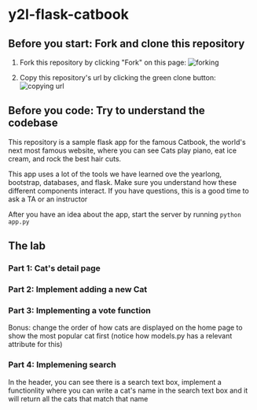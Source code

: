 # y2l-flask-catbook
## Before you start: Fork and clone this repository

1. Fork this repository by clicking "Fork" on this page:
![forking](https://image.ibb.co/jHRieT/forking.png)

2. Copy this repository's url by clicking the green clone button:
![copying url](https://image.ibb.co/n2wYeT/copying_clone.png)


## Before you code: Try to understand the codebase
This repository is a sample flask app for the famous Catbook, the world's next most famous website, where you can see Cats play piano, eat ice cream, and rock the best hair cuts. 

This app uses a lot of the tools we have learned ove the yearlong, bootstrap, databases, and flask. Make sure you understand how these different components interact. If you have questions, this is a good time to ask a TA or an instructor

After you have an idea about the app, start the server by running `python app.py`

## The lab
### Part 1: Cat's detail page

### Part 2: Implement adding a new Cat

### Part 3: Implementing a vote function

Bonus: change the order of how cats are displayed on the home page to show the most popular cat first (notice how models.py has a relevant attribute for this)

### Part 4: Implemening search
In the header, you can see there is a search text box, implement a functionlity where you can write a cat's name in the search text box and it will return all the cats that match that name
